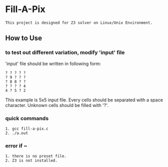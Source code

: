 # Fill-A-Pix

```
This project is designed for Z3 solver on Linux/Unix Environment.
```

## How to Use

### to test out different variation, modify 'input' file
'input' file should be written in following form:
```
? ? ? ? ?
? 9 ? ? ?
? 8 8 ? ?
? ? ? ? 4
4 ? 5 ? 2
```
This example is 5x5 input file. 
Every cells should be separated with a space character.
Unknown cells should be filled with '?'.


### quick commands
```
1. gcc fill-a-pix.c
2. ./a.out
```

### error if ~
```
1. there is no preset file.
2. Z3 is not installed.
```
